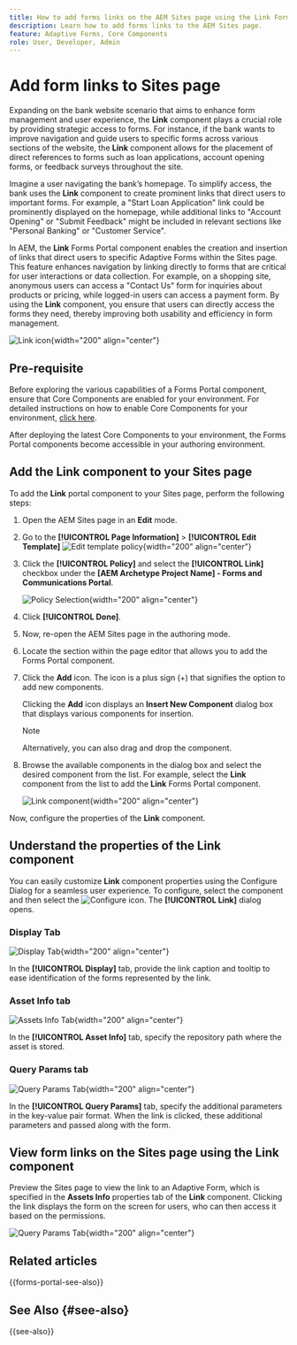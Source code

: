 ```yaml
---
title: How to add forms links on the AEM Sites page using the Link Forms Portal componet?
description: Learn how to add forms links to the AEM Sites page.
feature: Adaptive Forms, Core Components
role: User, Developer, Admin
---
```


# Add form links to Sites page

Expanding on the bank website scenario that aims to enhance form management and user experience, the **Link** component plays a crucial role by providing strategic access to forms. For instance, if the bank wants to improve navigation and guide users to specific forms across various sections of the website, the **Link** component allows for the placement of direct references to forms such as loan applications, account opening forms, or feedback surveys throughout the site.

Imagine a user navigating the bank’s homepage. To simplify access, the bank uses the **Link** component to create prominent links that direct users to important forms. For example, a "Start Loan Application" link could be prominently displayed on the homepage, while additional links to "Account Opening" or "Submit Feedback" might be included in relevant sections like "Personal Banking" or "Customer Service".

In AEM, the **Link** Forms Portal component enables the creation and insertion of links that direct users to specific Adaptive Forms within the Sites page. This feature enhances navigation by linking directly to forms that are critical for user interactions or data collection. For example, on a shopping site, anonymous users can access a "Contact Us" form for inquiries about products or pricing, while logged-in users can access a payment form. By using the **Link** component, you ensure that users can directly access the forms they need, thereby improving both usability and efficiency in form management.

![Link icon](/help/forms/assets/link-forms.png){width="200" align="center"}

## Pre-requisite

Before exploring the various capabilities of a Forms Portal component, ensure that Core Components are enabled for your environment. For detailed instructions on how to enable Core Components for your environment, [click here](/help/forms/enable-adaptive-forms-core-components.md).

After deploying the latest Core Components to your environment, the Forms Portal components become accessible in your authoring environment.

## Add the Link component to your Sites page

To add the **Link** portal component to your Sites page, perform the following steps:

1. Open the AEM Sites page in an **Edit** mode. 
1. Go to the **[!UICONTROL Page Information]** > **[!UICONTROL Edit Template]**
    ![Edit template policy](/help/forms/assets/save-form-as-draft-edit-template.png){width="200" align="center"}

1. Click the **[!UICONTROL Policy]** and select the **[!UICONTROL Link]**  checkbox under the **[AEM Archetype Project Name] - Forms and Communications Portal**.

    ![Policy Selection](/help/forms/assets/add-link.png){width="200" align="center"}

1. Click **[!UICONTROL Done]**.
1. Now, re-open the AEM Sites page in the authoring mode.
1. Locate the section within the page editor that allows you to add the Forms Portal component. 

1. Click the **Add** icon. The icon is a plus sign (+) that signifies the option to add new components.
    
    Clicking the **Add** icon displays an **Insert New Component** dialog box that displays various components for insertion.

    >[!NOTE]
    >
    > Alternatively, you can also drag and drop the component.

1. Browse the available components in the dialog box and select the desired component from the list. For example, select the **Link** component from the list to add the **Link** Forms Portal component. 

    ![Link component](/help/forms/assets/add-link-in-sites.png){width="200" align="center"}

Now, configure the properties of the **Link** component.

## Understand the properties of the Link component

You can easily customize **Link** component properties using the Configure Dialog for a seamless user experience. To configure, select the component and then select the ![Configure icon](assets/configure_icon.png). The **[!UICONTROL Link]** dialog opens.

### Display Tab

![Display Tab](/help/forms/assets/link-asset-tab.png){width="200" align="center"}

In the **[!UICONTROL Display]** tab, provide the link caption and tooltip to ease identification of the forms represented by the link.

### Asset Info tab

![Assets Info Tab](/help/forms/assets/link-asset-info.png){width="200" align="center"}

In the **[!UICONTROL Asset Info]** tab, specify the repository path where the asset is stored. 

### Query Params tab

![Query Params Tab](/help/forms/assets/link-query-tab.png){width="200" align="center"}

In the **[!UICONTROL Query Params]** tab, specify the additional parameters in the key-value pair format. When the link is clicked, these additional parameters and passed along with the form.

## View form links on the Sites page using the Link component

Preview the Sites page to view the link to an Adaptive Form, which is specified in the **Assets Info** properties tab of the **Link** component. Clicking the link displays the form on the screen for users, who can then access it based on the permissions. 

![Query Params Tab](/help/forms/assets/link-forms.png){width="200" align="center"}

## Related articles

{{forms-portal-see-also}}

## See Also {#see-also}

{{see-also}}
